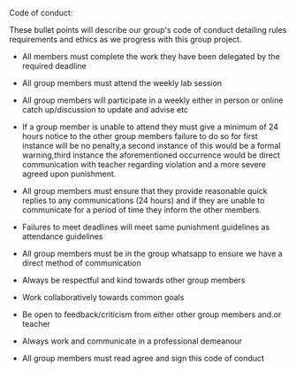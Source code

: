 Code of conduct:

These bullet points will describe our group's code of conduct detailing rules requirements and ethics as we progress with this group project.

- All members must complete the work they have been delegated by the required deadline

- All group members must attend the weekly lab session

- All group members will participate in a weekly either in person or online catch up/discussion to update and advise etc

- If a group member is unable to attend they must give a minimum of 24 hours notice to the other group members failure to do so for first instance will be no penalty,a second instance of this would be a formal warning,third instance the aforementioned occurrence would be direct communication with teacher regarding violation and a more severe agreed upon punishment.

- All group members must ensure that they provide reasonable quick replies to any communications (24 hours) and if they are unable to communicate for a period of time they inform the other members.

- Failures to meet deadlines will meet same punishment guidelines as attendance guidelines 

- All group members must be in the group whatsapp to ensure we have a direct method of communication

- Always be respectful and kind towards other group members

- Work collaboratively towards common goals 

- Be open to feedback/criticism from either other group members and.or teacher

- Always work and communicate in a professional demeanour 

- All group members must read agree and sign this code of conduct
